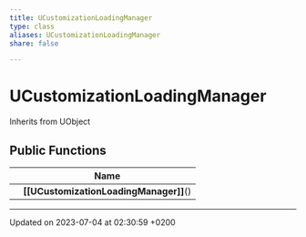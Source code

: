 ```yaml
---
title: UCustomizationLoadingManager
type: class
aliases: UCustomizationLoadingManager
share: false

---
```


# UCustomizationLoadingManager





Inherits from UObject

## Public Functions

|                | Name           |
| -------------- | -------------- |
| | **[[UCustomizationLoadingManager]]**() |

-------------------------------

Updated on 2023-07-04 at 02:30:59 +0200